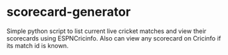 # scorecard-generator

Simple python script to list current live cricket matches and view their scorecards using ESPNCricinfo.
Also can view any scorecard on Cricinfo if its match id is known.
